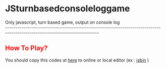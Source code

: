# JSturnbasedconsoleloggame

Only javascript, turn based game, output on console log <br />
----------------------------------------------------------------------------------------------------------------------------- <br />
<h2 style="color:red">How To Play?</h2>
<p>
You should copy this codes at <a href="https://terrathe2.github.io/JSturnbasedconsoleloggame/E16-WEEKLYPROJECT-SimpleJavaScriptApp.js">here</a> to online or local editor (ex : <a href="jsbin.com">jsbin</a> )
</p>
